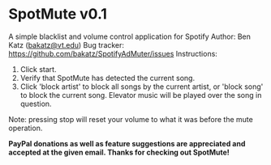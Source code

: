 SpotMute v0.1
================
A simple blacklist and volume control application for Spotify
Author: Ben Katz (bakatz@vt.edu)
Bug tracker: <https://github.com/bakatz/SpotifyAdMuter/issues>
Instructions:

1. Click start.
1. Verify that SpotMute has detected the current song.
1. Click 'block artist' to block all songs by the current artist, or 'block song' to block the current song. 
Elevator music will be played over the song in question.

Note: pressing stop will reset your volume to what it was before the mute operation.

**PayPal donations as well as feature suggestions are appreciated and accepted at the given email. Thanks for checking out SpotMute!**